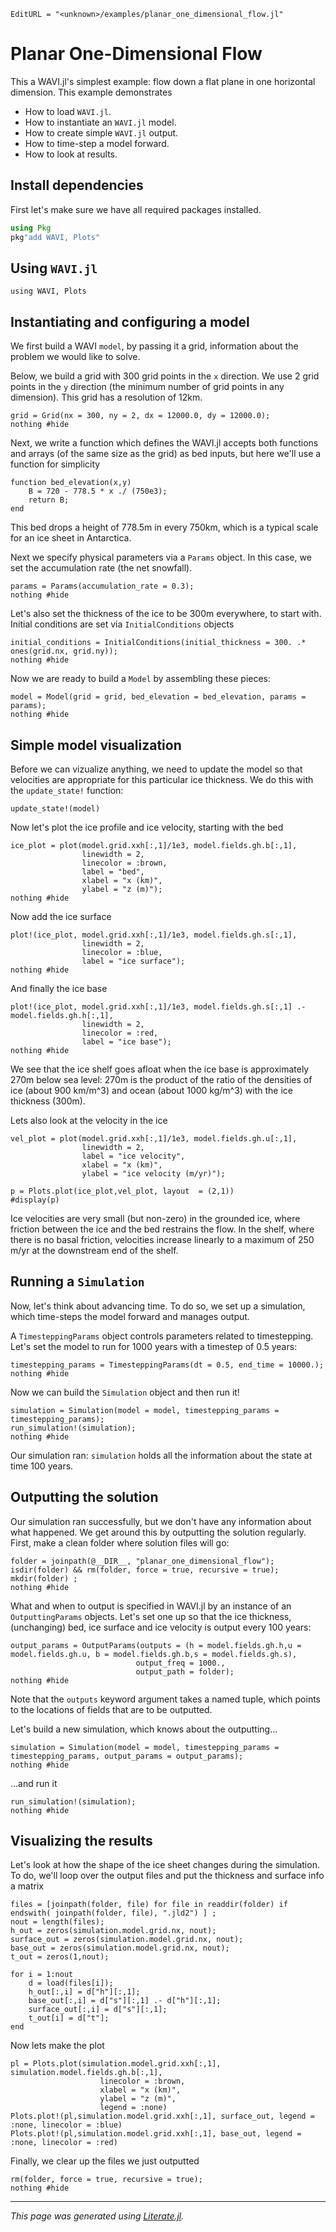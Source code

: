 ```@meta
EditURL = "<unknown>/examples/planar_one_dimensional_flow.jl"
```

# Planar One-Dimensional Flow

This a WAVI.jl's simplest example:
flow down a flat plane in one horizontal dimension. This example demonstrates

  * How to load `WAVI.jl`.
  * How to instantiate an `WAVI.jl` model.
  * How to create simple `WAVI.jl` output.
  * How to time-step a model forward.
  * How to look at results.

## Install dependencies

First let's make sure we have all required packages installed.

```julia
using Pkg
pkg"add WAVI, Plots"
```

## Using `WAVI.jl`

````@example planar_one_dimensional_flow
using WAVI, Plots
````

## Instantiating and configuring a model
We first build a WAVI `model`, by passing it a grid, information about the problem we would like to solve.

Below, we build a grid with 300 grid points in the `x` direction. We use 2 grid points in the `y` direction (the minimum number of grid points in any dimension). This grid has a resolution of 12km.

````@example planar_one_dimensional_flow
grid = Grid(nx = 300, ny = 2, dx = 12000.0, dy = 12000.0);
nothing #hide
````

Next, we write a function which defines the WAVI.jl accepts both functions and arrays (of the same size as the grid) as bed inputs, but here we'll use a function for simplicity

````@example planar_one_dimensional_flow
function bed_elevation(x,y)
    B = 720 - 778.5 * x ./ (750e3);
    return B;
end
````

This bed drops a height of 778.5m in every 750km, which is a typical scale for an ice sheet in Antarctica.

Next we specify physical parameters via a `Params` object. In this case, we set the accumulation rate (the net snowfall).

````@example planar_one_dimensional_flow
params = Params(accumulation_rate = 0.3);
nothing #hide
````

Let's also set the thickness of the ice to be 300m everywhere, to start with. Initial conditions are set via `InitialConditions` objects

````@example planar_one_dimensional_flow
initial_conditions = InitialConditions(initial_thickness = 300. .* ones(grid.nx, grid.ny));
nothing #hide
````

Now we are ready to build a `Model` by assembling these pieces:

````@example planar_one_dimensional_flow
model = Model(grid = grid, bed_elevation = bed_elevation, params = params);
nothing #hide
````

## Simple model visualization
Before we can vizualize anything, we need to update the model so that velocities are appropriate for this particular ice thickness. We do this with the `update_state!` function:

````@example planar_one_dimensional_flow
update_state!(model)
````

Now let's plot the ice profile and ice velocity, starting with the bed

````@example planar_one_dimensional_flow
ice_plot = plot(model.grid.xxh[:,1]/1e3, model.fields.gh.b[:,1],
                linewidth = 2,
                linecolor = :brown,
                label = "bed",
                xlabel = "x (km)",
                ylabel = "z (m)");
nothing #hide
````

Now add the ice surface

````@example planar_one_dimensional_flow
plot!(ice_plot, model.grid.xxh[:,1]/1e3, model.fields.gh.s[:,1],
                linewidth = 2,
                linecolor = :blue,
                label = "ice surface");
nothing #hide
````

And finally the ice base

````@example planar_one_dimensional_flow
plot!(ice_plot, model.grid.xxh[:,1]/1e3, model.fields.gh.s[:,1] .- model.fields.gh.h[:,1],
                linewidth = 2,
                linecolor = :red,
                label = "ice base");
nothing #hide
````

We see that the ice shelf goes afloat when the ice base is approximately 270m below sea level: 270m is the product of the ratio of the densities of ice (about 900 km/m^3) and ocean (about 1000 kg/m^3) with the ice thickness (300m).

Lets also look at the velocity in the ice

````@example planar_one_dimensional_flow
vel_plot = plot(model.grid.xxh[:,1]/1e3, model.fields.gh.u[:,1],
                linewidth = 2,
                label = "ice velocity",
                xlabel = "x (km)",
                ylabel = "ice velocity (m/yr)");

p = Plots.plot(ice_plot,vel_plot, layout  = (2,1))
#display(p)
````

Ice velocities are very small (but non-zero) in the grounded ice, where friction between the ice and the bed restrains the flow. In the shelf, where there is no basal friction, velocities increase linearly to a maximum of 250 m/yr at the downstream end of the shelf.

## Running a `Simulation`

Now, let's think about advancing time. To do so, we set up a simulation, which time-steps the model forward and manages output.

A `TimesteppingParams` object controls parameters related to timestepping. Let's set the model to run for 1000 years with a timestep of 0.5 years:

````@example planar_one_dimensional_flow
timestepping_params = TimesteppingParams(dt = 0.5, end_time = 10000.);
nothing #hide
````

Now we can build the `Simulation` object and then run it!

````@example planar_one_dimensional_flow
simulation = Simulation(model = model, timestepping_params = timestepping_params);
run_simulation!(simulation);
nothing #hide
````

Our simulation ran: `simulation` holds all the information about the state at time 100 years.

## Outputting the solution
Our simulation ran successfully, but we don't have any information about what happened. We get around this by outputting the solution regularly.
First, make a clean folder where solution files will go:

````@example planar_one_dimensional_flow
folder = joinpath(@__DIR__, "planar_one_dimensional_flow");
isdir(folder) && rm(folder, force = true, recursive = true);
mkdir(folder) ;
nothing #hide
````

What and when to output is specified in WAVI.jl by an instance of an `OutputtingParams` objects. Let's set one up so that the ice thickness, (unchanging) bed, ice surface and ice velocity is output every 100 years:

````@example planar_one_dimensional_flow
output_params = OutputParams(outputs = (h = model.fields.gh.h,u = model.fields.gh.u, b = model.fields.gh.b,s = model.fields.gh.s),
                            output_freq = 1000.,
                            output_path = folder);
nothing #hide
````

Note that the `outputs` keyword argument takes a named tuple, which points to the locations of fields that are to be outputted.

Let's build a new simulation, which knows about the outputting...

````@example planar_one_dimensional_flow
simulation = Simulation(model = model, timestepping_params = timestepping_params, output_params = output_params);
nothing #hide
````

...and run it

````@example planar_one_dimensional_flow
run_simulation!(simulation);
nothing #hide
````

## Visualizing the results

Let's look at how the shape of the ice sheet changes during the simulation. To do, we'll loop over the output files and put the thickness and surface info a matrix

````@example planar_one_dimensional_flow
files = [joinpath(folder, file) for file in readdir(folder) if endswith( joinpath(folder, file), ".jld2") ] ;
nout = length(files);
h_out = zeros(simulation.model.grid.nx, nout);
surface_out = zeros(simulation.model.grid.nx, nout);
base_out = zeros(simulation.model.grid.nx, nout);
t_out = zeros(1,nout);

for i = 1:nout
    d = load(files[i]);
    h_out[:,i] = d["h"][:,1];
    base_out[:,i] = d["s"][:,1] .- d["h"][:,1];
    surface_out[:,i] = d["s"][:,1];
    t_out[i] = d["t"];
end
````

Now lets make the plot

````@example planar_one_dimensional_flow
pl = Plots.plot(simulation.model.grid.xxh[:,1], simulation.model.fields.gh.b[:,1],
                    linecolor = :brown,
                    xlabel = "x (km)",
                    ylabel = "z (m)",
                    legend = :none)
Plots.plot!(pl,simulation.model.grid.xxh[:,1], surface_out, legend = :none, linecolor = :blue)
Plots.plot!(pl,simulation.model.grid.xxh[:,1], base_out, legend = :none, linecolor = :red)
````

Finally, we clear up the files we just outputted

````@example planar_one_dimensional_flow
rm(folder, force = true, recursive = true);
nothing #hide
````

---

*This page was generated using [Literate.jl](https://github.com/fredrikekre/Literate.jl).*

